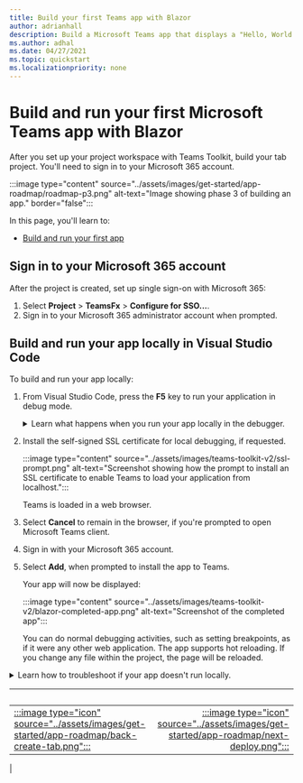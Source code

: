 ```yaml
---
title: Build your first Teams app with Blazor
author: adrianhall
description: Build a Microsoft Teams app that displays a "Hello, World!" message using the Microsoft Teams Toolkit and .NET Blazor.
ms.author: adhal
ms.date: 04/27/2021
ms.topic: quickstart
ms.localizationpriority: none
---
```


# Build and run your first Microsoft Teams app with Blazor

After you set up your project workspace with Teams Toolkit, build your tab project. You'll need to sign in to your Microsoft 365 account.

:::image type="content" source="../assets/images/get-started/app-roadmap/roadmap-p3.png" alt-text="Image showing phase 3 of building an app." border="false":::

In this page, you'll learn to:
- [Build and run your first app](#build-and-run-your-app-locally-in-visual-studio-code)

## Sign in to your Microsoft 365 account

After the project is created, set up single sign-on with Microsoft 365:

   1. Select **Project** > **TeamsFx** > **Configure for SSO...**.
   1. Sign in to your Microsoft 365 administrator account when prompted.

## Build and run your app locally in Visual Studio Code

To build and run your app locally:

1. From Visual Studio Code, press the **F5** key to run your application in debug mode.
    <!-- markdownlint-disable MD033 -->
    <details>
    <summary>Learn what happens when you run your app locally in the debugger.</summary>

    When you select **F5**, the Teams Toolkit:

    1. Registers your application with Azure Active Directory.
    1. Registers your application for "sideloading" in Microsoft Teams.
    1. Starts your application backend running locally.
    1. Starts your application front-end hosted locally.
    1. Starts Microsoft Teams in a web browser with a command to instruct Teams to side load the application (the URL is registered inside the application manifest).

    </details>
1. Install the self-signed SSL certificate for local debugging, if requested.

   :::image type="content" source="../assets/images/teams-toolkit-v2/ssl-prompt.png" alt-text="Screenshot showing how the prompt to install an SSL certificate to enable Teams to load your application from localhost.":::

    Teams is loaded in a web browser.
1. Select **Cancel** to remain in the browser, if you're prompted to open Microsoft Teams client.
1. Sign in with your Microsoft 365 account.
1. Select **Add**, when prompted to install the app to Teams.
   
    Your app will now be displayed:

   :::image type="content" source="../assets/images/teams-toolkit-v2/blazor-completed-app.png" alt-text="Screenshot of the completed app":::

   You can do normal debugging activities, such as setting breakpoints, as if it were any other web application. The app supports hot reloading.  If you change any file within the project, the page will be reloaded.

<!-- markdownlint-disable MD033 -->
<details>
<summary>Learn how to troubleshoot if your app doesn't run locally.</summary>

To run your app in Teams, you need a Microsoft 365 development account that allows app sideloading. For more information about account opening, see [Blazor App Prerequisites](blazor-app-prerequisites.md).

</details>

| &nbsp; | &nbsp; |
|:--- | ---:|
|[:::image type="icon" source="../assets/images/get-started/app-roadmap/back-create-tab.png":::](first-app-blazor.md)| [:::image type="icon" source="../assets/images/get-started/app-roadmap/next-deploy.png":::](deploy-blazor-app.md)|
|